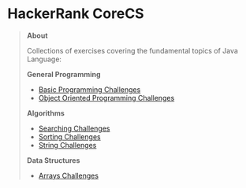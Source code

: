 # HackerRank CoreCS

>
> **About**
>
> Collections of exercises covering the fundamental topics of Java Language:
>
> **General Programming**
>
> * [Basic Programming Challenges](https://www.hackerrank.com/domains/core-cs/basic-programming)
> * [Object Oriented Programming Challenges](https://www.hackerrank.com/domains/core-cs/object-oriented-programming)
>
>
> **Algorithms**
>
> * [Searching Challenges](https://www.hackerrank.com/domains/core-cs/search)
> * [Sorting Challenges](https://www.hackerrank.com/domains/core-cs/sorting)
> * [String Challenges](https://www.hackerrank.com/domains/core-cs/strings)
>
>
> **Data Structures**
>
> * [Arrays Challenges](https://www.hackerrank.com/domains/core-cs/arrays)
